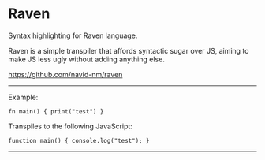 # Raven

Syntax highlighting for Raven language.

Raven is a simple transpiler that affords syntactic sugar over JS, aiming to make JS less ugly without adding anything else.

https://github.com/navid-nm/raven

---

Example:

`fn main() {
    print("test")
}`

Transpiles to the following JavaScript:

`function main() {
    console.log("test");
}`

---
